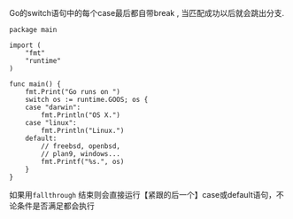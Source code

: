 Go的switch语句中的每个case最后都自带break , 当匹配成功以后就会跳出分支. 

```
package main

import (
    "fmt"
    "runtime"
)

func main() {
    fmt.Print("Go runs on ")
    switch os := runtime.GOOS; os {
    case "darwin":
        fmt.Println("OS X.")
    case "linux":
        fmt.Println("Linux.")
    default:
        // freebsd, openbsd,
        // plan9, windows...
        fmt.Printf("%s.", os)
    }
}
```

如果用`fallthrough` 结束则会直接运行【紧跟的后一个】case或default语句，不论条件是否满足都会执行



